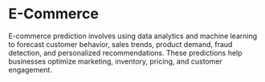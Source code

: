 # E-Commerce
E-commerce prediction involves using data analytics and machine learning to forecast customer behavior, sales trends, product demand, fraud detection, and personalized recommendations. These predictions help businesses optimize marketing, inventory, pricing, and customer engagement.
